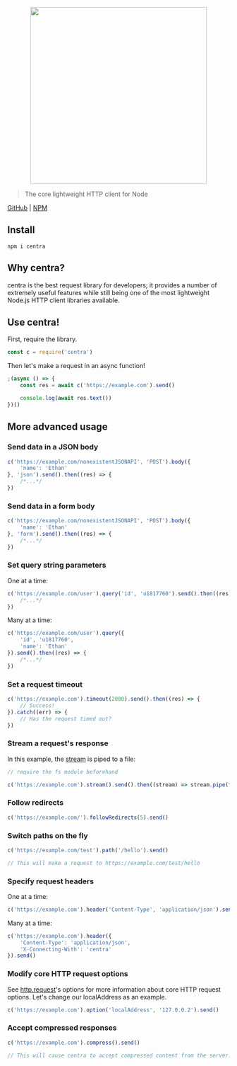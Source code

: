 <p align="center" style="text-align: center;"><img src="https://github.com/ethanent/centra/blob/master/media/centraLogo.png?raw=true" width="400"/></p>

> The core lightweight HTTP client for Node

[GitHub](https://github.com/ethanent/centra) | [NPM](https://npmjs.com/package/centra)

## Install

```shell
npm i centra
```

## Why centra?

centra is the best request library for developers; it provides a number of extremely useful features while still being one of the most lightweight Node.js HTTP client libraries available.

## Use centra!

First, require the library.

```js
const c = require('centra')
```

Then let's make a request in an async function!

```js
;(async () => {
	const res = await c('https://example.com').send()

	console.log(await res.text())
})()
```

## More advanced usage

### Send data in a JSON body

```js
c('https://example.com/nonexistentJSONAPI', 'POST').body({
	'name': 'Ethan'
}, 'json').send().then((res) => {
	/*...*/
})
```

### Send data in a form body

```js
c('https://example.com/nonexistentJSONAPI', 'POST').body({
	'name': 'Ethan'
}, 'form').send().then((res) => {
	/*...*/
})
```

### Set query string parameters

One at a time:

```js
c('https://example.com/user').query('id', 'u1817760').send().then((res) => {
	/*...*/
})
```

Many at a time:

```js
c('https://example.com/user').query({
	'id', 'u1817760',
	'name': 'Ethan'
}).send().then((res) => {
	/*...*/
})
```

### Set a request timeout

```js
c('https://example.com').timeout(2000).send().then((res) => {
	// Success!
}).catch((err) => {
	// Has the request timed out?
})
```

### Stream a request's response

In this example, the [stream](https://nodejs.org/api/stream.html) is piped to a file:

```js
// require the fs module beforehand

c('https://example.com').stream().send().then((stream) => stream.pipe(fs.createWriteStream(path.join(__dirname, 'logo.png'))))
```

### Follow redirects

```js
c('https://example.com/').followRedirects(5).send()
```

### Switch paths on the fly

```js
c('https://example.com/test').path('/hello').send()

// This will make a request to https://example.com/test/hello
```

### Specify request headers

One at a time:

```js
c('https://example.com').header('Content-Type', 'application/json').send()
```

Many at a time:

```js
c('https://example.com').header({
	'Content-Type': 'application/json',
	'X-Connecting-With': 'centra'
}).send()
```

### Modify core HTTP request options

See [http.request](https://nodejs.org/dist/latest-v10.x/docs/api/http.html#http_http_request_url_options_callback)'s options for more information about core HTTP request options.
Let's change our localAddress as an example.

```js
c('https://example.com').option('localAddress', '127.0.0.2').send()
```

### Accept compressed responses

```js
c('https://example.com').compress().send()

// This will cause centra to accept compressed content from the server. (gzip and deflate are currently supported)
```
